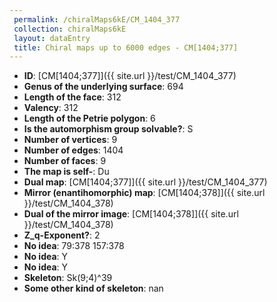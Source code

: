 ```yaml
--- 
 permalink: /chiralMaps6kE/CM_1404_377 
 collection: chiralMaps6kE
 layout: dataEntry
 title: Chiral maps up to 6000 edges - CM[1404;377]
---
```


- **ID**: [CM[1404;377]]({{ site.url }}/test/CM_1404_377)
- **Genus of the underlying surface**: 694
- **Length of the face**: 312
- **Valency**: 312
- **Length of the Petrie polygon**: 6
- **Is the automorphism group solvable?**: S
- **Number of vertices**: 9
- **Number of edges**: 1404
- **Number of faces**: 9
- **The map is self-**: Du
- **Dual map**: [CM[1404;377]]({{ site.url }}/test/CM_1404_377)
- **Mirror (enantihomorphic) map**: [CM[1404;378]]({{ site.url }}/test/CM_1404_378)
- **Dual of the mirror image**: [CM[1404;378]]({{ site.url }}/test/CM_1404_378)
- **Z_q-Exponent?**: 2
- **No idea**:  79:378 157:378
- **No idea**: Y
- **No idea**: Y
- **Skeleton**: Sk(9;4)^39
- **Some other kind of skeleton**: nan
